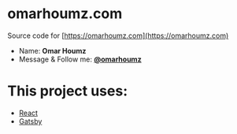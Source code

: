 # omarhoumz.com

Source code for [https://omarhoumz.com](https://omarhoumz.com)

- Name: **Omar Houmz**
- Message & Follow me: **[@omarhoumz](https://twitter.com/omarhoumz "Omar Houmz's twitter")**

# This project uses:

- [React](https://reactjs.org/)
- [Gatsby](https://www.gatsbyjs.org/)

